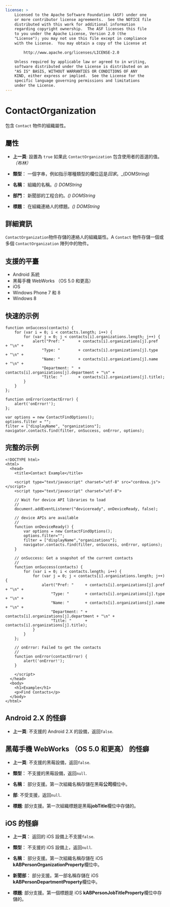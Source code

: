 ```yaml
---
license: >
    Licensed to the Apache Software Foundation (ASF) under one
    or more contributor license agreements.  See the NOTICE file
    distributed with this work for additional information
    regarding copyright ownership.  The ASF licenses this file
    to you under the Apache License, Version 2.0 (the
    "License"); you may not use this file except in compliance
    with the License.  You may obtain a copy of the License at

        http://www.apache.org/licenses/LICENSE-2.0

    Unless required by applicable law or agreed to in writing,
    software distributed under the License is distributed on an
    "AS IS" BASIS, WITHOUT WARRANTIES OR CONDITIONS OF ANY
    KIND, either express or implied.  See the License for the
    specific language governing permissions and limitations
    under the License.
---
```


# ContactOrganization

包含 `Contact` 物件的組織屬性。

## 屬性

*   **上一頁**: 設置為 `true` 如果此 `ContactOrganization` 包含使用者的首選的值。*（布林）*

*   **類型**： 一個字串，例如指示哪種類型的欄位這是*回家*。_(DOMString)

*   **名稱**： 組織的名稱。*() DOMString*

*   **部門**： 新聞部的工程合約。*() DOMString*

*   **標題**： 在組織連絡人的標題。*() DOMString*

## 詳細資訊

`ContactOrganization`物件存儲的連絡人的組織屬性。A `Contact` 物件存儲一個或多個 `ContactOrganization` 陣列中的物件。

## 支援的平臺

*   Android 系統
*   黑莓手機 WebWorks （OS 5.0 和更高）
*   iOS
*   Windows Phone 7 和 8
*   Windows 8

## 快速的示例

    function onSuccess(contacts) {
        for (var i = 0; i < contacts.length; i++) {
            for (var j = 0; j < contacts[i].organizations.length; j++) {
                alert("Pref: "      + contacts[i].organizations[j].pref       + "\n" +
                    "Type: "        + contacts[i].organizations[j].type       + "\n" +
                    "Name: "        + contacts[i].organizations[j].name       + "\n" +
                    "Department: "  + contacts[i].organizations[j].department + "\n" +
                    "Title: "       + contacts[i].organizations[j].title);
            }
        }
    };
    
    function onError(contactError) {
        alert('onError!');
    };
    
    var options = new ContactFindOptions();
    options.filter = "";
    filter = ["displayName", "organizations"];
    navigator.contacts.find(filter, onSuccess, onError, options);
    

## 完整的示例

    <!DOCTYPE html>
    <html>
      <head>
        <title>Contact Example</title>
    
        <script type="text/javascript" charset="utf-8" src="cordova.js"></script>
        <script type="text/javascript" charset="utf-8">
    
        // Wait for device API libraries to load
        //
        document.addEventListener("deviceready", onDeviceReady, false);
    
        // device APIs are available
        //
        function onDeviceReady() {
            var options = new ContactFindOptions();
            options.filter="";
            filter = ["displayName","organizations"];
            navigator.contacts.find(filter, onSuccess, onError, options);
        }
    
        // onSuccess: Get a snapshot of the current contacts
        //
        function onSuccess(contacts) {
            for (var i = 0; i < contacts.length; i++) {
                for (var j = 0; j < contacts[i].organizations.length; j++) {
                    alert("Pref: "     + contacts[i].organizations[j].pref       + "\n" +
                        "Type: "       + contacts[i].organizations[j].type       + "\n" +
                        "Name: "       + contacts[i].organizations[j].name       + "\n" +
                        "Department: " + contacts[i].organizations[j].department + "\n" +
                        "Title: "      + contacts[i].organizations[j].title);
                }
            }
        };
    
        // onError: Failed to get the contacts
        //
        function onError(contactError) {
            alert('onError!');
        }
    
        </script>
      </head>
      <body>
        <h1>Example</h1>
        <p>Find Contacts</p>
      </body>
    </html>
    

## Android 2.X 的怪癖

*   **上一頁**: 不支援的 Android 2.X 的設備，返回`false`.

## 黑莓手機 WebWorks （OS 5.0 和更高） 的怪癖

*   **上一頁**: 不支援的黑莓設備，返回`false`.

*   **類型**： 不支援的黑莓設備，返回`null`.

*   **名稱**： 部分支援。第一次組織名稱存儲在黑莓**公司**欄位中。

*   **部**: 不受支援，返回`null`.

*   **標題**: 部分支援。第一次組織標題是黑莓**jobTitle**欄位中存儲的。

## iOS 的怪癖

*   **上一頁**： 返回的 iOS 設備上不支援`false`.

*   **類型**： 不支援的 iOS 設備上，返回`null`.

*   **名稱**： 部分支援。第一次組織名稱存儲在 iOS **kABPersonOrganizationProperty**欄位中。

*   **新聞部**： 部分支援。第一部名稱存儲在 iOS **kABPersonDepartmentProperty**欄位中。

*   **標題**: 部分支援。第一個標題是 iOS **kABPersonJobTitleProperty**欄位中存儲的。